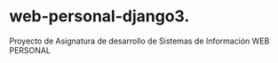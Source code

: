 # web-personal-django3.
Proyecto de Asignatura de desarrollo de Sistemas de Información WEB PERSONAL
